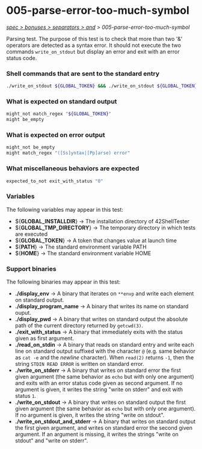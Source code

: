 # 005-parse-error-too-much-symbol

*[spec > bonuses > separators > and](..) > 005-parse-error-too-much-symbol*

Parsing test.
The purpose of this test is to check that more than two '&' operators are detected as a syntax error.
It should not execute the two commands `write_on_stdout` but display an error and exit with an error status code.
### Shell commands that are sent to the standard entry

```bash
./write_on_stdout ${GLOBAL_TOKEN} &&& ./write_on_stdout ${GLOBAL_TOKEN}

```

### What is expected on standard output

```bash
might_not match_regex "${GLOBAL_TOKEN}"
might be_empty

```

### What is expected on error output

```bash
might_not be_empty
might match_regex "([Ss]yntax|[Pp]arse) error"

```

### What miscellaneous behaviors are expected

```bash
expected_to_not exit_with_status "0"

```

### Variables

The following variables may appear in this test:

* ${**GLOBAL_INSTALLDIR**} -> The installation directory of 42ShellTester
* ${**GLOBAL_TMP_DIRECTORY**} -> The temporary directory in which tests are executed
* ${**GLOBAL_TOKEN**} -> A token that changes value at launch time
* ${**PATH**} -> The standard environment variable PATH
* ${**HOME**} -> The standard environment variable HOME

### Support binaries

The following binaries may appear in this test:


* **./display_env** -> A binary that iterates on `**envp` and write each element on standard output.
* **./display_program_name** -> A binary that writes its name on standard ouput.
* **./display_pwd** -> A binary that writes on standard output the absolute path of the current directory returned by `getcwd(3)`.
* **./exit_with_status** -> A binary that immediately exits with the status given as first argument.
* **./read_on_stdin** -> A binary that reads on standard entry and write each line on standard output suffixed with the character `@` (e.g. same behavior as `cat -e` and the *newline* character). When `read(2)` returns `-1`, then the string `STDIN READ ERROR` is written on standard error.
* **./write_on_stderr** -> A binary that writes on standard error the first given argument (the same behavior as `echo` but with only one argument) and exits with an error status code given as second argument. If no argument is given, it writes the string "write on stderr" and exit with status `1`.
* **./write_on_stdout** -> A binary that writes on standard output the first given argument (the same behavior as `echo` but with only one argument). If no argument is given, it writes the string "write on stdout".
* **./write_on_stdout_and_stderr** -> A binary that writes on standard output the first given argument, and writes on standard error the second given argument. If an argument is missing, it writes the strings "write on stdout" and "write on stderr".
